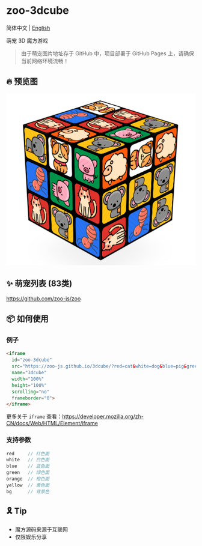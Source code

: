 # zoo-3dcube

简体中文 | [English](./README.en.md)

萌宠 3D 魔方游戏

> 由于萌宠图片地址存于 GitHub 中，项目部署于 GitHub Pages 上，请确保当前网络环境流畅！

## 🔥 预览图
![](./cube.png)

## ✨ 萌宠列表 (83类)

https://github.com/zoo-js/zoo

## 📦 如何使用

### 例子

```html
<iframe
  id="zoo-3dcube"
  src="https://zoo-js.github.io/3dcube/?red=cat&white=dog&blue=pig&green=sheep&orange=koala&yellow=ant" 
  name="3dcube"
  width="100%"
  height="100%"
  scrolling="no"
  frameborder="0">
</iframe>
```

更多关于 `iframe` 查看：https://developer.mozilla.org/zh-CN/docs/Web/HTML/Element/iframe

### 支持参数

```js
red     // 红色面
white   // 白色面
blue    // 蓝色面
green   // 绿色面
orange  // 橙色面
yellow  // 黄色面
bg      // 背景色
```

## 🎗 Tip

- 魔方源码来源于互联网
- 仅限娱乐分享
